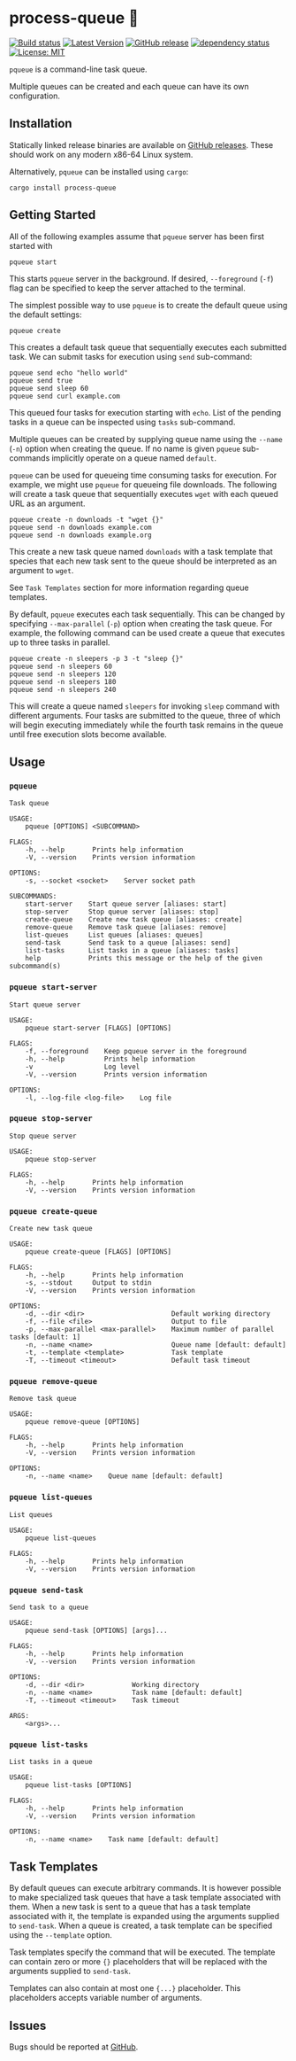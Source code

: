 # process-queue 🚌

[![Build status](https://github.com/Soft/process-queue/actions/workflows/ci.yml/badge.svg)](https://github.com/Soft/process-queue/actions)
[![Latest Version](https://img.shields.io/crates/v/process-queue.svg)](https://crates.io/crates/process-queue)
[![GitHub release](https://img.shields.io/github/release/Soft/process-queue.svg)](https://github.com/Soft/process-queue/releases)
[![dependency status](https://deps.rs/repo/github/soft/process-queue/status.svg)](https://deps.rs/repo/github/soft/process-queue)
[![License: MIT](https://img.shields.io/badge/License-MIT-yellow.svg)](https://opensource.org/licenses/MIT)

`pqueue` is a command-line task queue.

Multiple queues can be created and each queue can have its own configuration.

## Installation

Statically linked release binaries are available on [GitHub
releases](https://github.com/Soft/process-queue/releases). These should work on
any modern x86-64 Linux system.

Alternatively, `pqueue` can be installed using `cargo`:

```
cargo install process-queue
```

## Getting Started

All of the following examples assume that `pqueue` server has been first started
with

```
pqueue start
```

This starts `pqueue` server in the background. If desired, `--foreground` (`-f`)
flag can be specified to keep the server attached to the terminal.

The simplest possible way to use `pqueue` is to create the default queue using
the default settings:

```
pqueue create
```

This creates a default task queue that sequentially executes each submitted
task. We can submit tasks for execution using `send` sub-command:

```
pqueue send echo "hello world"
pqueue send true
pqueue send sleep 60
pqueue send curl example.com
```

This queued four tasks for execution starting with `echo`. List of the pending
tasks in a queue can be inspected using `tasks` sub-command.

Multiple queues can be created by supplying queue name using the `--name` (`-n`)
option when creating the queue. If no name is given `pqueue` sub-commands
implicitly operate on a queue named `default`.

`pqueue` can be used for queueing time consuming tasks for execution. For
example, we might use `pqueue` for queueing file downloads. The following will
create a task queue that sequentially executes `wget` with each queued URL as an
argument.

```
pqueue create -n downloads -t "wget {}"
pqueue send -n downloads example.com
pqueue send -n downloads example.org
```

This create a new task queue named `downloads` with a task template that species
that each new task sent to the queue should be interpreted as an argument to
`wget`.

See `Task Templates` section for more information regarding queue templates.

By default, `pqueue` executes each task sequentially. This can be changed by
specifying `--max-parallel` (`-p`) option when creating the task queue. For
example, the following command can be used create a queue that executes up to
three tasks in parallel.

```
pqueue create -n sleepers -p 3 -t "sleep {}"
pqueue send -n sleepers 60
pqueue send -n sleepers 120
pqueue send -n sleepers 180
pqueue send -n sleepers 240
```

This will create a queue named `sleepers` for invoking `sleep` command with
different arguments. Four tasks are submitted to the queue, three of which will
begin executing immediately while the fourth task remains in the queue until
free execution slots become available.

## Usage

### `pqueue`

```
Task queue

USAGE:
    pqueue [OPTIONS] <SUBCOMMAND>

FLAGS:
    -h, --help       Prints help information
    -V, --version    Prints version information

OPTIONS:
    -s, --socket <socket>    Server socket path

SUBCOMMANDS:
    start-server    Start queue server [aliases: start]
    stop-server     Stop queue server [aliases: stop]
    create-queue    Create new task queue [aliases: create]
    remove-queue    Remove task queue [aliases: remove]
    list-queues     List queues [aliases: queues]
    send-task       Send task to a queue [aliases: send]
    list-tasks      List tasks in a queue [aliases: tasks]
    help            Prints this message or the help of the given subcommand(s)
```

### `pqueue start-server`

```
Start queue server

USAGE:
    pqueue start-server [FLAGS] [OPTIONS]

FLAGS:
    -f, --foreground    Keep pqueue server in the foreground
    -h, --help          Prints help information
    -v                  Log level
    -V, --version       Prints version information

OPTIONS:
    -l, --log-file <log-file>    Log file
```

### `pqueue stop-server`

```
Stop queue server

USAGE:
    pqueue stop-server

FLAGS:
    -h, --help       Prints help information
    -V, --version    Prints version information
```

### `pqueue create-queue`

```
Create new task queue

USAGE:
    pqueue create-queue [FLAGS] [OPTIONS]

FLAGS:
    -h, --help       Prints help information
    -s, --stdout     Output to stdin
    -V, --version    Prints version information

OPTIONS:
    -d, --dir <dir>                      Default working directory
    -f, --file <file>                    Output to file
    -p, --max-parallel <max-parallel>    Maximum number of parallel tasks [default: 1]
    -n, --name <name>                    Queue name [default: default]
    -t, --template <template>            Task template
    -T, --timeout <timeout>              Default task timeout
```

### `pqueue remove-queue`

```
Remove task queue

USAGE:
    pqueue remove-queue [OPTIONS]

FLAGS:
    -h, --help       Prints help information
    -V, --version    Prints version information

OPTIONS:
    -n, --name <name>    Queue name [default: default]
```

### `pqueue list-queues`

```
List queues

USAGE:
    pqueue list-queues

FLAGS:
    -h, --help       Prints help information
    -V, --version    Prints version information
```

### `pqueue send-task`

```
Send task to a queue

USAGE:
    pqueue send-task [OPTIONS] [args]...

FLAGS:
    -h, --help       Prints help information
    -V, --version    Prints version information

OPTIONS:
    -d, --dir <dir>            Working directory
    -n, --name <name>          Task name [default: default]
    -T, --timeout <timeout>    Task timeout

ARGS:
    <args>...
```

### `pqueue list-tasks`

```
List tasks in a queue

USAGE:
    pqueue list-tasks [OPTIONS]

FLAGS:
    -h, --help       Prints help information
    -V, --version    Prints version information

OPTIONS:
    -n, --name <name>    Task name [default: default]
```

## Task Templates

By default queues can execute arbitrary commands. It is however possible to make
specialized task queues that have a task template associated with them. When a
new task is sent to a queue that has a task template associated with it, the
template is expanded using the arguments supplied to `send-task`. When a queue
is created, a task template can be specified using the `--template` option.

Task templates specify the command that will be executed. The template can
contain zero or more `{}` placeholders that will be replaced with the arguments
supplied to `send-task`.

Templates can also contain at most one `{...}` placeholder. This placeholders
accepts variable number of arguments.

## Issues

Bugs should be reported at [GitHub](https://github.com/Soft/process-queue/issues).

